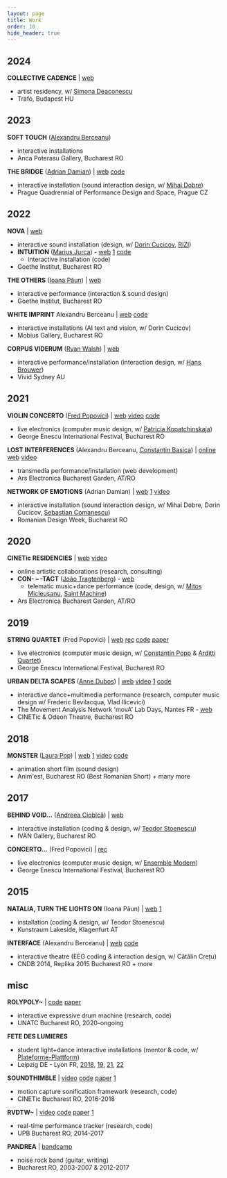```yaml
---
layout: page
title: Work
order: 10
hide_header: true
---
```


## 2024

**COLLECTIVE CADENCE** | [web](https://modina.eu/projects/collective-cadence/)
- artist residency, w/ [Simona Deaconescu](https://www.tangajdance.com/)
- Trafó, Budapest HU

## 2023

**SOFT TOUCH** ([Alexandru Berceanu](https://cinetic.arts.ro/en/echipa/alexandru-berceanu/)) 
- interactive installations
- Anca Poterasu Gallery, Bucharest RO

**THE BRIDGE** ([Adrian Damian](https://www.adrian-damian.com/)) | [web](https://www.adrian-damian.com/thebridge) [code](https://github.com/RVirmoors/the_bridge)
- interactive installation (sound interaction design, w/ [Mihai Dobre](https://www.discogs.com/artist/545702-Mihai-Dobre))
- Prague Quadrennial of Performance Design and Space, Prague CZ

## 2022

**NOVA** | [web](https://novanova.ro/)
- interactive sound installation (design, w/ [Dorin Cucicov](https://proiectb.org/), [RIZI](https://rizidesign.ro/))
- **INTUITION** ([Marius Jurca](https://spam-index.com/artists/13m10j-marius-jurca/)) - [web](https://www.novanova.ro/intuition.html) [1](https://www.radioromaniacultural.ro/sectiuni-articole/stiinta/dimensiunea-stiintifica-a-artei-marius-jurca-intuitia-de-la-festivalul-nova-id35245.html) [code](https://github.com/RVirmoors/intuition)
  - interactive installation (code)
- Goethe Institut, Bucharest RO

**THE OTHERS** ([Ioana Păun](https://ioanapaun.com/)) | [web](http://teatrelli.com/event/the-others-ceilalti/)
- interactive performance (interaction & sound design)
- Goethe Institut, Bucharest RO

**WHITE IMPRINT** Alexandru Berceanu | [web](https://www.mobius-gallery.com/exhibitions/59-white-imprint-alexandru-berceanu-constantin-basica-grigore-burloiu-sebastian-comanescu/) [code](https://github.com/RVirmoors/fiction-chatbot)
- interactive installations (AI text and vision, w/ Dorin Cucicov)
- Mobius Gallery, Bucharest RO

**CORPUS VIDERUM** ([Ryan Walsh](https://www.ryanwalsh.studio/)) | [web](https://ranrun.studio/portfolio/corpus-viderum)
- interactive performance/installation (interaction design, w/ [Hans Brouwer](https://wavefunk.xyz/))
- Vivid Sydney AU

## 2021

**VIOLIN CONCERTO** ([Fred Popovici](https://en.wikipedia.org/wiki/Fred_Popovici)) | [web](https://bachtrack.com/review-kopatchinskaja-niculescu-moldova-philharmonic-enescu-festival-bucharest-september-2021) [video](https://youtu.be/VB-7tqYMWsc) [code](https://github.com/RVirmoors/fred-pat)
- live electronics (computer music design, w/ [Patricia Kopatchinskaja](https://www.festivalenescu.ro/patricia-kopatchinskaja/))
- George Enescu International Festival, Bucharest RO

**LOST INTERFERENCES** (Alexandru Berceanu, [Constantin Basica](http://www.constantinbasica.com/)) | [online](http://lostinterferences.eu/) [web](https://ars.electronica.art/newdigitaldeal/en/lost-interferences/) [video](https://youtu.be/xJG_SS4t9MA) 
- transmedia performance/installation (web development)
- Ars Electronica Bucharest Garden, AT/RO

**NETWORK OF EMOTIONS** (Adrian Damian) | [web](https://www.adrian-damian.com/networkofemotions) [1](https://www.dcnews.ro/romanian-design-week-atractia-principala-o-instalatie-imersiva-creata-de-adrian-damian_823676.html) [video](https://youtu.be/uZpNKYaP3ZI?t=19)
- interactive installation (sound interaction design, w/ Mihai Dobre, Dorin Cucicov, [Sebastian Comanescu](https://sebastienkoma.com/))
- Romanian Design Week, Bucharest RO

## 2020

**CINETic RESIDENCIES** | [web](https://ars.electronica.art/keplersgardens/en/distant-art) [video](https://youtu.be/rPsELYDQBek)
- online artistic collaborations (research, consulting)
- **CON- – -TACT** ([João Tragtenberg](https://www.instagram.com/jtragtenberg)) - [web](https://ars.electronica.art/keplersgardens/en/con-tact/)
  - telematic music+dance performance (code, design, w/ [Mitoș Micleușanu](https://micleusanu.bandcamp.com), [Saint Machine](https://saintmachine.ro/))
- Ars Electronica Bucharest Garden, AT/RO

## 2019

**STRING QUARTET** (Fred Popovici) | [web](https://www.festivalenescu.ro/ro/events/arditti-quartet/) [rec](https://drive.google.com/drive/u/1/folders/1W8REu9_GQ9AmtdaTxeLBqAgrANaUPde9) [code](https://github.com/RVirmoors/fred-arditti) [paper](https://cinetic.arts.ro/wp-content/uploads/2020/01/CINETic-REVIEW-1.1.2019-1.pdf#page=65)
- live electronics (computer music design, w/ [Constantin Popp](https://audiolab.york.ac.uk/constantin-popp/) & [Arditti Quartet](https://ardittiquartet.com/))
- George Enescu International Festival, Bucharest RO

**URBAN DELTA SCAPES** ([Anne Dubos](https://annedubos.com/)) | [web](https://annedubos.com/index.php/2021/02/15/cartographie-des-domaines-de-recherche/) [video](https://youtu.be/hISCw3ZZ4Y4) [1](https://fb.watch/kweatcAg3n/) [code](https://github.com/RVirmoors/deltaScapes)
- interactive dance+multimedia performance (research, computer music design w/ Frederic Bevilacqua, Vlad Ilicevici)
- The Movement Analysis Network 'movA' Lab Days, Nantes FR - [web](https://www.mova.one/nantes_meeting.html)
- CINETic & Odeon Theatre, Bucharest RO

## 2018

**MONSTER** ([Laura Pop](https://lauradod.weebly.com/)) | [web](https://cinetic.arts.ro/en/evenimente/monster/) [1](https://earlybirdfest.org/120/page.html) [video](https://vimeo.com/254826400) [code](https://github.com/RVirmoors/monstrul)
- animation short film (sound design)
- Anim'est, Bucharest RO (Best Romanian Short) + many more

## 2017

**BEHIND VOID...** ([Andreea Ciobîcă](http://ivangallery.com/index.php/andreea-ciobica/)) | [web](http://ivangallery.com/index.php/behind-void-there-is-a-voice-the-color-of-glass-ceilings/)
- interactive installation (coding & design, w/ [Teodor Stoenescu](https://github.com/teodor-stoenescu))
- IVAN Gallery, Bucharest RO

**CONCERTO...** (Fred Popovici) | [rec](https://youtu.be/O4IsJsJX3rA)
- live electronics (computer music design, w/ [Ensemble Modern](https://www.ensemble-modern.com/en))
- George Enescu International Festival, Bucharest RO

## 2015

**NATALIA, TURN THE LIGHTS ON** (Ioana Păun) | [web](https://www.lakeside-kunstraum.at/en/ioana-paun-natalia-turn-the-light-on-2/) [1](http://www.rkiwien.at/event/15-mai/natalia-turn-the-light-on-ausstellung-von-ioana-paun-im-kunstraum-lakeside-in-klagenfurt?bw=1)
- installation (coding & design, w/ Teodor Stoenescu)
- Kunstraum Lakeside, Klagenfurt AT

**INTERFACE** (Alexandru Berceanu) | [web](https://dramacum.org/interfata/) [code](https://github.com/RVirmoors/eegOSC)
- interactive theatre (EEG coding & interaction design, w/ Cătălin Crețu)
- CNDB 2014, Replika 2015 Bucharest RO + more


## misc

**ROLYPOLY~** | [code](https://github.com/RVirmoors/rolypoly) [paper](https://hal.science/hal-03015476/document)
- interactive expressive drum machine (research, code)
- UNATC Bucharest RO, 2020-ongoing

**FETE DES LUMIERES**
- student light+dance interactive installations (mentor & code, w/ [Plateforme-Plattform](https://plateforme-plattform.org/))
- Leipzig DE - Lyon FR, [2018](https://youtu.be/Znloz3IOkew), [19](https://youtu.be/mpwHImuWpIE), [2](https://youtu.be/unKAOfE-q5Y)[1](https://youtu.be/RK3dgYO1Eww), [22](https://www.leipzigertanztheater.de/produktionen/repertoire/nos-utopies-2022)

**SOUNDTHIMBLE** | [video](https://youtu.be/K2Xni2lWswg) [code](https://github.com/RVirmoors/viconOSC) [paper](https://hal.science/hal-03015480/document) [1](https://dl.acm.org/doi/abs/10.1145/3123514.3123543)
- motion capture sonification framework (research, code)
- CINETic Bucharest RO, 2016-2018

**RVDTW~** | [video](https://youtu.be/EIS1bAxAiNc) [code](https://github.com/RVirmoors/RVdtw-) [paper](https://hal.science/hal-03015487/document) [1](https://ieeexplore.ieee.org/abstract/document/7010811/)
- real-time performance tracker (research, code)
- UPB Bucharest RO, 2014-2017

**PANDREA** | [bandcamp](https://pandrea.bandcamp.com)
- noise rock band (guitar, writing)
- Bucharest RO, 2003-2007 & 2012-2017